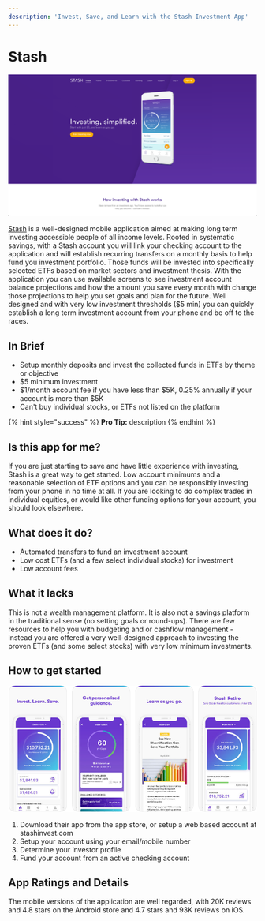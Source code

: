```yaml
---
description: 'Invest, Save, and Learn with the Stash Investment App'
---
```


# Stash

![Stash Website](../.gitbook/assets/stash-web.png)

[Stash](https://www.stashinvest.com/) is a well-designed mobile application aimed at making long term investing accessible people of all income levels.  Rooted in systematic savings, with a Stash account you will link your checking account to the application and will establish recurring transfers on a monthly basis to help fund you investment portfolio.  Those funds will be invested into specifically selected ETFs based on market sectors and investment thesis.  With the application you can use available screens to see investment account balance projections and how the amount you save every month with change those projections to help you set goals and plan for the future.  Well designed and with very low investment thresholds ($5 min) you can quickly establish a long term investment account from your phone and be off to the races.

## In Brief

* Setup monthly deposits and invest the collected funds in ETFs by theme or objective
* $5 minimum investment
* $1/month account fee if you have less than $5K, 0.25% annually if your account is more than $5K
* Can't buy individual stocks, or ETFs not listed on the platform

{% hint style="success" %}
**Pro Tip:** description
{% endhint %}

## Is this app for me?

If you are just starting to save and have little experience with investing, Stash is a great way to get started.  Low account minimums and a reasonable selection of ETF options and you can be responsibly investing from your phone in no time at all.  If you are looking to do complex trades in individual equities, or would like other funding options for your account, you should look elsewhere.

## What does it do?

* Automated transfers to fund an investment account
* Low cost ETFs (and a few select individual stocks) for investment
* Low account fees

## What it lacks

This is not a wealth management platform.  It is also not a savings platform in the traditional sense (no setting goals or round-ups).  There are few resources to help you with budgeting and or cashflow management - instead you are offered a very well-designed approach to investing the proven ETFs (and some select stocks) with very low minimum investments.

## How to get started

![Stash App](../.gitbook/assets/stash-app.png)

1. Download their app from the app store, or setup a web based account at stashinvest.com
2. Setup your account using your email/mobile number
3. Determine your investor profile
4. Fund your account from an active checking account

## App Ratings and Details

The mobile versions of the application are well regarded, with 20K reviews and 4.8 stars on the Android store and 4.7 stars and 93K reviews on iOS.
